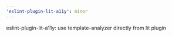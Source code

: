 ```yaml
---
'eslint-plugin-lit-a11y': minor
---
```


eslint-plugin-lit-a11y: use template-analyzer directly from lit plugin
